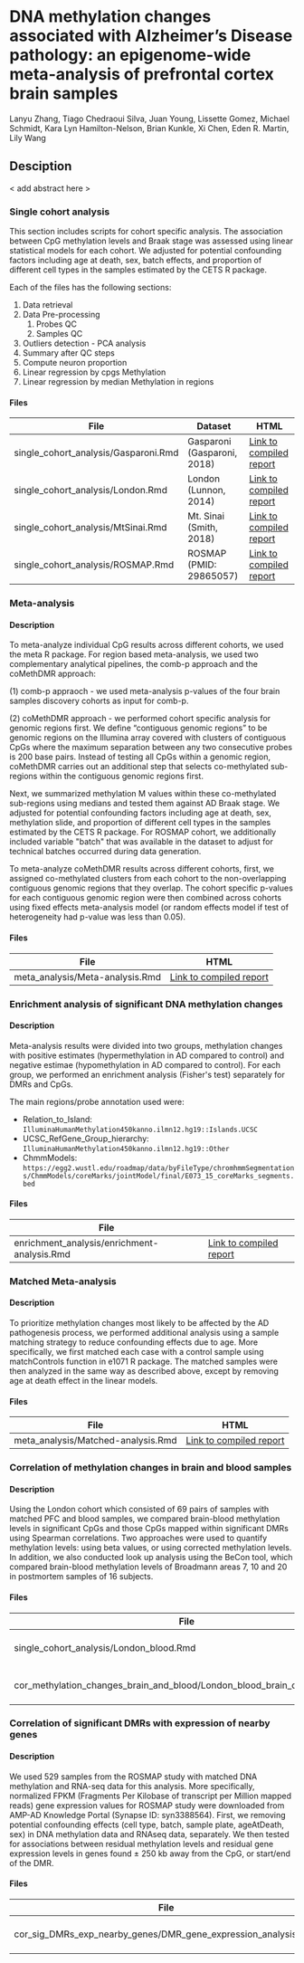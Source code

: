 # DNA methylation changes associated with Alzheimer’s Disease pathology: an epigenome-wide meta-analysis of prefrontal cortex brain samples

Lanyu Zhang, Tiago Chedraoui Silva, Juan Young, Lissette Gomez, Michael Schmidt, Kara Lyn Hamilton-Nelson, Brian Kunkle, Xi Chen, Eden R. Martin, Lily Wang

## Desciption

< add abstract here >

### Single cohort analysis

This section includes scripts for cohort specific analysis. The association between CpG methylation levels and Braak stage was assessed using linear statistical models for each cohort. We adjusted for potential confounding factors including age at death, sex, batch effects, and proportion of different cell types in the samples estimated by the CETS R package. 

Each of the files has the following sections:

1. Data retrieval 
2. Data Pre-processing
    1. Probes QC
    2. Samples QC
3. Outliers detection - PCA analysis
4. Summary after QC steps
5. Compute neuron proportion
6. Linear regression by cpgs Methylation
7. Linear regression by  median Methylation in regions


#### Files
| File                 | Dataset | HTML |
|----------------------|-------------|-------------| 
| single_cohort_analysis/Gasparoni.Rmd        |   Gasparoni (Gasparoni, 2018) | [Link to compiled report](https://www.dropbox.com/s/1nfwh6i73rq8836/Gasparoni.html?dl=0)|
| single_cohort_analysis/London.Rmd           |   London (Lunnon, 2014)    | [Link to compiled report](https://www.dropbox.com/s/yd74s21mssbo0xq/London.html?dl=0)|
| single_cohort_analysis/MtSinai.Rmd          |   Mt. Sinai (Smith, 2018)  | [Link to compiled report](https://www.dropbox.com/s/tnc12y3myfrx53w/MtSinai.html?dl=0)|
| single_cohort_analysis/ROSMAP.Rmd           |   ROSMAP (PMID: 29865057)    | [Link to compiled report](https://www.dropbox.com/s/8am2p72xlbn0kja/ROSMAP.html?dl=0)|

### Meta-analysis 

#### Description
To meta-analyze individual CpG results across different cohorts, we used the meta R package. For region based meta-analysis, we used two complementary analytical pipelines, the comb-p approach and the coMethDMR approach: 

(1) comb-p appraoch - we used meta-analysis p-values of the four brain samples discovery cohorts as input for comb-p. 

(2) coMethDMR approach - we performed cohort specific analysis for genomic regions first. We define “contiguous genomic regions” to be genomic regions on the Illumina array covered with clusters of contiguous CpGs where the maximum separation between any two consecutive probes is 200 base pairs. Instead of testing all CpGs within a genomic region, coMethDMR carries out an additional step that selects co-methylated sub-regions within the contiguous genomic regions first. 
 
Next, we summarized methylation M values within these co-methylated sub-regions using medians and tested them against AD Braak stage. We adjusted for potential confounding factors including age at death, sex, methylation slide, and proportion of different cell types in the samples estimated by the CETS R package. For ROSMAP cohort, we additionally included variable "batch" that was available in the dataset to adjust for technical batches occurred during data generation.    

To meta-analyze coMethDMR results across different cohorts, first, we assigned co-methylated clusters from each cohort to the non-overlapping contiguous genomic regions that they overlap. The cohort specific p-values for each contiguous genomic region were then combined across cohorts using fixed effects meta-analysis model (or random effects model if test of heterogeneity had p-value was less than 0.05). 

#### Files
| File                 | HTML |
|----------------------|----------------------|
| meta_analysis/Meta-analysis.Rmd | [Link to compiled report](https://www.dropbox.com/s/bxmhizaz11tyog7/Meta-analysis.html?dl=0)|


### Enrichment analysis of significant DNA methylation changes 

#### Description

Meta-analysis results were divided into two groups, methylation changes with positive estimates (hypermethylation in AD compared to control) and negative estimae (hypomethylation in AD compared to control). For each group, we performed an enrichment analysis (Fisher's test) separately for DMRs and CpGs. 

The main regions/probe annotation used were: 

- Relation_to_Island: `IlluminaHumanMethylation450kanno.ilmn12.hg19::Islands.UCSC`
- UCSC_RefGene_Group_hierarchy: `IlluminaHumanMethylation450kanno.ilmn12.hg19::Other`
- ChmmModels: `https://egg2.wustl.edu/roadmap/data/byFileType/chromhmmSegmentations/ChmmModels/coreMarks/jointModel/final/E073_15_coreMarks_segments.bed`

#### Files
| File                 |                      | 
|----------------------|----------------------|
| enrichment_analysis/enrichment-analysis.Rmd | [Link to compiled report](https://www.dropbox.com/s/mco3j8rq8j4as71/enrichment-analysis.html?dl=0)|

### Matched Meta-analysis

#### Description
To prioritize methylation changes most likely to be affected by the AD pathogenesis process, we performed additional analysis using a sample matching strategy to reduce confounding effects due to age. More specifically, we first matched each case with a control sample using matchControls function in e1071 R package. The matched samples were then analyzed in the same way as described above, except by removing age at death effect in the linear models. 

#### Files

| File                 | HTML |
|----------------------|----------------------|
| meta_analysis/Matched-analysis.Rmd | [Link to compiled report](https://www.dropbox.com/s/1q3srp6g40r9817/Matched-analysis.html?dl=0)|

### Correlation of methylation changes in brain and blood samples


#### Description

Using the London cohort which consisted of 69 pairs of samples with matched PFC and blood samples, we compared brain-blood methylation levels in significant CpGs and those CpGs mapped within significant DMRs using Spearman correlations. Two approaches were used to quantify methylation levels: using beta values, or using corrected methylation levels. In addition, we also conducted look up analysis using the BeCon tool, which compared brain-blood methylation levels of Broadmann areas 7, 10 and 20 in postmortem samples of 16 subjects. 

#### Files
| File                 |    HTML                  | 
|----------------------|----------------------|
| single_cohort_analysis/London_blood.Rmd     |   London (Lunnon, 2014)     | [Link to compiled report](https://www.dropbox.com/s/yf9vih7dkpdw06r/London_blood.html?dl=0)|
| cor_methylation_changes_brain_and_blood/London_blood_brain_correlation.Rmd | [Link to compiled report](https://www.dropbox.com/s/kswu3xa7lzk4g61/London_blood_brain_correlation.html?dl=0)|

### Correlation of significant DMRs with expression of nearby genes

#### Description

We used 529 samples from the ROSMAP study with matched DNA methylation and RNA-seq data for this analysis. 
More specifically, normalized FPKM (Fragments Per Kilobase of transcript per Million mapped reads) 
gene expression values for ROSMAP study were downloaded from AMP-AD Knowledge Portal (Synapse ID: syn3388564). First, we removing potential confounding effects (cell type, batch, sample plate, ageAtDeath, sex) in DNA methylation data and RNAseq data, separately. We then tested for associations between residual methylation levels and residual gene expression levels in genes found ± 250 kb away from the CpG, or start/end of the DMR. 

#### Files
| File                 |                      | 
|----------------------|----------------------|
| cor_sig_DMRs_exp_nearby_genes/DMR_gene_expression_analysis.Rmd | [Link to compiled report](https://www.dropbox.com/s/owyrtd6brly6g7f/DMR_gene_expression_analysis.html?dl=0)|



